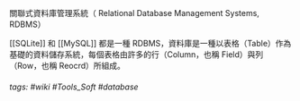 關聯式資料庫管理系統（ Relational Database Management Systems, RDBMS）

[[SQLite]] 和 [[MySQL]] 都是一種 RDBMS，資料庫是一種以表格（Table）作為基礎的資料儲存系統，每個表格由許多的行（Column，也稱 Field）與列（Row，也稱 Reocrd）所組成。

###### tags: #wiki #Tools_Soft #database 